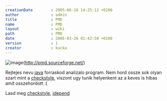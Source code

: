 ```yaml
---
creationDate        : 2005-06-18 14:25:12 +0200 
author              : admin 
title               : PMD 
name                : PMD 
layout              : wiki 
path                : PMD 
date                : 2006-03-26 01:42:50 +0100 
version             : 1 
creator             : kocka 
---
```

![image](http://pmd.sourceforge.net/images/pmd_logo_small.jpg)(http://pmd.sourceforge.net/)

Rejtejes nevu [java](java.html) forraskod analizalo program. Nem hord ossze sok olyan szart mint a [checkstyle](checkstyle.html), viszont ugy tunik helyenkent az a keves is hibas amit osszehordott :(

Lasd meg [checkstyle](checkstyle.html), [jdepend](Missing.html)
